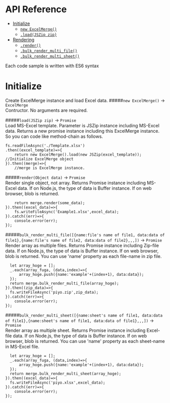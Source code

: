 # API Reference  
  
- [Initialize](#core)
    - [`new ExcelMerge()`](#new-promisefunctionfunction-resolve-function-reject-resolver---promise)
    - [`.load(JSZip zip)`](#thenfunction-fulfilledhandler--function-rejectedhandler----promise)
- [Rendering](#core)
    - [`.render()`](#new-promisefunctionfunction-resolve-function-reject-resolver---promise)
    - [`.bulk_render_multi_file()`](#new-promisefunctionfunction-resolve-function-reject-resolver---promise)
    - [`.bulk_render_multi_sheet()`](#new-promisefunctionfunction-resolve-function-reject-resolver---promise)

Each code sample is written with ES6 syntax
# Initialize  
Create ExcelMerge instance and load Excel data.
#####`new ExcelMerge()` -> `ExcelMerge`  
Contructor. No arguments are required. 

#####`load(JSZip zip)` -> `Promise`  
Load MS-Excel template. Parameter is JSZip instance including MS-Excel data. Returns a new promise instance including this ExcelMerge instance. So you can code like method-chain as follows.  
```
fs.readFileAsync('./Template.xlsx')
.then((excel_template)=>{
    return new ExcelMerge().load(new JSZip(excel_template)); //Initialize ExcelMerge object
}).then((merge)=>{
    //merge is ExcelMerge instance.
```
  
#####`render(Object data)` -> `Promise`  
Render single object, not array. Returns Promise instance including MS-Excel data. If on Node.js, the type of data is Buffer instance. If on web browser, blob is returned.
```
    return merge.render(some_data);
}).then((excel_data)=>{
    fs.writeFileAsync('Example1.xlsx',excel_data);
}).catch((err)=>{
    console.error(err);
});
```

#####`bulk_render_multi_file([{name:file's name of file1, data:data of file1},{name:file's name of file2, data:data of file2},,,])` -> `Promise`  
Render array as multiple files. Returns Promise instance including Zip-file data. If on Node.js, the type of data is Buffer instance. If on web browser, blob is returned. You can use 'name' property as each file-name in zip file.
```
  let array_hoge = [];
  _.each(array_fuga, (data,index)=>{
      array_hoge.push({name:'example'+(index+1), data:data});
  });
  return merge.bulk_render_multi_file(array_hoge);
}).then((zip_data)=>{
  fs.writeFileAsync('piyo.zip',zip_data);
}).catch((err)=>{
    console.error(err);
});
```

#####`bulk_render_multi_sheet([{name:sheet's name of file1, data:data of file1},{name:sheet's name of file1, data:data of file1},,,])` -> `Promise`  
Render array as multiple sheet. Returns Promise instance including Excel-file data. If on Node.js, the type of data is Buffer instance. If on web browser, blob is returned. You can use 'name' property as each sheet-name in MS-Excel file.
```
  let array_hoge = [];
  _.each(array_fuga, (data,index)=>{
      array_hoge.push({name:'example'+(index+1), data:data});
  });
  return merge.bulk_render_multi_sheet(array_hoge);
}).then((excel_data)=>{
  fs.writeFileAsync('piyo.xlsx',excel_data);
}).catch((err)=>{
    console.error(err);
});
```
